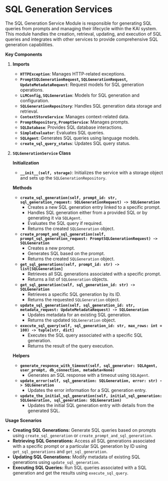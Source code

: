 # SQL Generation Services

The SQL Generation Service Module is responsible for generating SQL queries from prompts and managing their lifecycle within the KAI system. This module handles the creation, retrieval, updating, and execution of SQL queries and integrates with other services to provide comprehensive SQL generation capabilities.

**Key Components**

1. **Imports**
   * **`HTTPException`**: Manages HTTP-related exceptions.
   * **`PromptSQLGenerationRequest`, `SQLGenerationRequest`, `UpdateMetadataRequest`**: Request models for SQL generation operations.
   * **`LLMConfig`, `SQLGeneration`**: Models for SQL generation and configuration.
   * **`SQLGenerationRepository`**: Handles SQL generation data storage and retrieval.
   * **`ContextStoreService`**: Manages context-related data.
   * **`PromptRepository`, `PromptService`**: Manages prompts.
   * **`SQLDatabase`**: Provides SQL database interactions.
   * **`SimpleEvaluator`**: Evaluates SQL queries.
   * **`SQLAgent`**: Generates SQL queries using language models.
   * **`create_sql_query_status`**: Updates SQL query status.
2.  **`SQLGenerationService` Class**

    **Initialization**

    * **`__init__(self, storage)`**: Initializes the service with a storage object and sets up the `SQLGenerationRepository`.

    **Methods**

    * **`create_sql_generation(self, prompt_id: str, sql_generation_request: SQLGenerationRequest) -> SQLGeneration`**
      * Creates a new SQL generation entry linked to a specific prompt.
      * Handles SQL generation either from a provided SQL or by generating it via `SQLAgent`.
      * Evaluates the SQL query if required.
      * Returns the created `SQLGeneration` object.
    * **`create_prompt_and_sql_generation(self, prompt_sql_generation_request: PromptSQLGenerationRequest) -> SQLGeneration`**
      * Creates a new prompt.
      * Generates SQL based on the prompt.
      * Returns the created `SQLGeneration` object.
    * **`get_sql_generations(self, prompt_id: str) -> list[SQLGeneration]`**
      * Retrieves all SQL generations associated with a specific prompt.
      * Returns a list of `SQLGeneration` objects.
    * **`get_sql_generation(self, sql_generation_id: str) -> SQLGeneration`**
      * Retrieves a specific SQL generation by its ID.
      * Returns the requested `SQLGeneration` object.
    * **`update_sql_generation(self, sql_generation_id: str, metadata_request: UpdateMetadataRequest) -> SQLGeneration`**
      * Updates metadata for an existing SQL generation.
      * Returns the updated `SQLGeneration` object.
    * **`execute_sql_query(self, sql_generation_id: str, max_rows: int = 100) -> tuple[str, dict]`**
      * Executes the SQL query associated with a specific SQL generation.
      * Returns the result of the query execution.

    **Helpers**

    * **`generate_response_with_timeout(self, sql_generator: SQLAgent, user_prompt, db_connection, metadata=None)`**
      * Generates an SQL response with a timeout using `SQLAgent`.
    * **`update_error(self, sql_generation: SQLGeneration, error: str) -> SQLGeneration`**
      * Updates the error information for a SQL generation entry.
    * **`update_the_initial_sql_generation(self, initial_sql_generation: SQLGeneration, sql_generation: SQLGeneration)`**
      * Updates the initial SQL generation entry with details from the generated SQL.

**Usage Scenarios**

* **Creating SQL Generations:** Generate SQL queries based on prompts using `create_sql_generation` or `create_prompt_and_sql_generation`.
* **Retrieving SQL Generations:** Access all SQL generations associated with a specific prompt or a particular SQL generation by ID using `get_sql_generations` and `get_sql_generation`.
* **Updating SQL Generations:** Modify metadata of existing SQL generations using `update_sql_generation`.
* **Executing SQL Queries:** Run SQL queries associated with a SQL generation and get the results using `execute_sql_query`.
